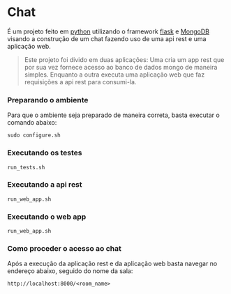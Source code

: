 # Chat
É um projeto feito em [python](https://www.python.org/) utilizando o framework [flask](http://flask.pocoo.org/) e [MongoDB](https://www.mongodb.com/) visando a construção de um chat fazendo uso de uma api rest e uma aplicação web.

> Este projeto foi divido em duas aplicações:
> Uma cria um app rest que por sua vez fornece
> acesso ao banco de dados mongo de maneira simples.
> Enquanto a outra executa uma aplicação web que
> faz requisições a api rest para consumi-la.

### Preparando o ambiente

Para que o ambiente seja preparado de maneira correta, basta executar o comando abaixo:
```
sudo configure.sh
```

### Executando os testes
```
run_tests.sh
```
### Executando a api rest
```
run_web_app.sh
```
### Executando o web app
```
run_web_app.sh
```

### Como proceder o acesso ao chat
Após a execução da aplicação rest e da aplicação web basta navegar no endereço abaixo, seguido do nome da sala:
```
http://localhost:8000/<room_name>
```